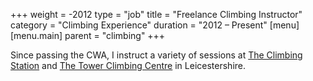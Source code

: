 +++
weight = -2012
type = "job"
title = "Freelance Climbing Instructor"
category = "Climbing Experience"
duration = "2012 – Present"
[menu]
  [menu.main]
    parent = "climbing"
+++

Since passing the CWA, I instruct a variety of sessions at [The Climbing Station][TCS] and [The Tower Climbing Centre][TCC] in Leicestershire.

[TCC]: http://thetowerclimbingcentre.co.uk/
[TCS]: http://theclimbingstation.com/
